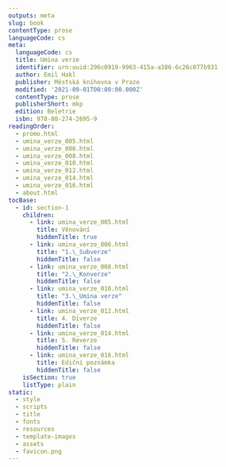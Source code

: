 ```yaml
---
outputs: meta
slug: book
contentType: prose
languageCode: cs
meta:
  languageCode: cs
  title: Umina verze
  identifier: urn:uuid:296c0919-9963-415a-a386-6c26c077b931
  author: Emil Hakl
  publisher: Městská knihovna v Praze
  modified: '2021-09-01T00:00:00.000Z'
  contentType: prose
  publisherShort: mkp
  edition: Beletrie
  isbn: 978-80-274-2695-9
readingOrder:
  - promo.html
  - umina_verze_005.html
  - umina_verze_006.html
  - umina_verze_008.html
  - umina_verze_010.html
  - umina_verze_012.html
  - umina_verze_014.html
  - umina_verze_016.html
  - about.html
tocBase:
  - id: section-1
    children:
      - link: umina_verze_005.html
        title: Věnování
        hiddenTitle: true
      - link: umina_verze_006.html
        title: "1.\_Subverze"
        hiddenTitle: false
      - link: umina_verze_008.html
        title: "2.\_Konverze"
        hiddenTitle: false
      - link: umina_verze_010.html
        title: "3.\_Umina verze"
        hiddenTitle: false
      - link: umina_verze_012.html
        title: 4. Diverze
        hiddenTitle: false
      - link: umina_verze_014.html
        title: 5. Reverze
        hiddenTitle: false
      - link: umina_verze_016.html
        title: Ediční poznámka
        hiddenTitle: false
    isSection: true
    listType: plain
static:
  - style
  - scripts
  - title
  - fonts
  - resources
  - template-images
  - assets
  - favicon.png
---
```

